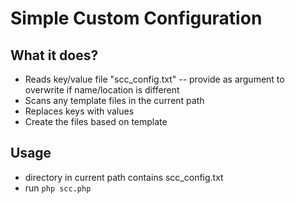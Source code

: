 # Simple Custom Configuration

## What it does?

- Reads key/value file "scc_config.txt" -- provide as argument to overwrite if name/location is different
- Scans any template files in the current path
- Replaces keys with values
- Create the files based on template



## Usage

* directory in current path contains scc_config.txt
* run `php scc.php`